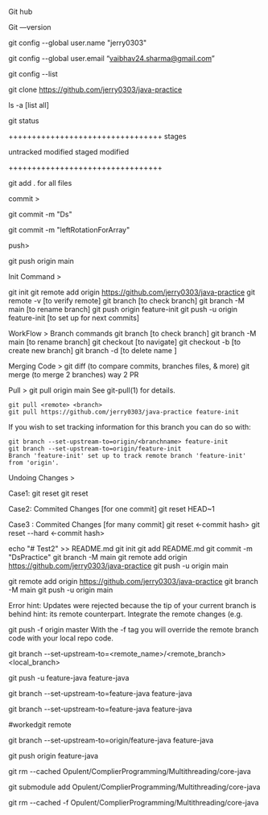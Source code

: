 Git hub

Git —version

git config --global user.name "jerry0303"

git config --global user.email “vaibhav24.sharma@gmail.com”

git config --list

git clone https://github.com/jerry0303/java-practice

ls -a  [list  all]

git status

+++++++++++++++++++++++++++++++++
stages

untracked
modified
staged
modified

+++++++++++++++++++++++++++++++++

git add . for all files


commit  >

git commit -m "Ds"

git commit -m "leftRotationForArray"

push>

git push origin main


Init Command  >

git init
git remote add origin https://github.com/jerry0303/java-practice
git remote -v  [to verify remote]
git branch      [to check branch]
git branch -M main  [to rename branch]
git push origin feature-init
git push -u origin feature-init [to set up for next commits]




WorkFlow > Branch commands
git branch              [to check branch]
git branch -M main      [to rename branch]
git checkout <branch name> [to navigate]
git checkout -b <new branch name> [to create new branch]
git branch -d <branch name> [to delete name ]

Merging Code  >
git diff  <branch name>  (to compare commits, branches files, & more)
git merge  <branch name> (to merge 2 branches)
way  2
PR

Pull   >
git pull origin main
See git-pull(1) for details.

    git pull <remote> <branch>
    git pull https://github.com/jerry0303/java-practice feature-init

If you wish to set tracking information for this branch you can do so with:

    git branch --set-upstream-to=origin/<branchname> feature-init
    git branch --set-upstream-to=origin/feature-init
    Branch 'feature-init' set up to track remote branch 'feature-init' from 'origin'.


Undoing Changes  >

Case1:
git reset <file name>
git reset

Case2:  Commited Changes [for one commit]
git reset HEAD~1

Case3 :  Commited Changes [for many commit]
git reset  <-commit hash>
git reset --hard <-commit hash>






echo "# Test2" >> README.md
git init
git add README.md
git commit -m "DsPractice"
git branch -M main
git remote add origin https://github.com/jerry0303/java-practice
git push -u origin main

git remote add origin https://github.com/jerry0303/java-practice
git branch -M main
git push -u origin main




Error
hint: Updates were rejected because the tip of your current branch is behind
hint: its remote counterpart. Integrate the remote changes (e.g.

git push -f origin master
With the -f tag you will override the remote branch code with your local repo code.





git branch --set-upstream-to=<remote_name>/<remote_branch> <local_branch>

git push -u feature-java feature-java

git branch --set-upstream-to=feature-java feature-java


git branch --set-upstream-to=feature-java feature-java

#workedgit remote

git branch --set-upstream-to=origin/feature-java feature-java


git push origin feature-java


git rm --cached Opulent/ComplierProgramming/Multithreading/core-java


git submodule add  Opulent/ComplierProgramming/Multithreading/core-java


git rm --cached -f Opulent/ComplierProgramming/Multithreading/core-java
